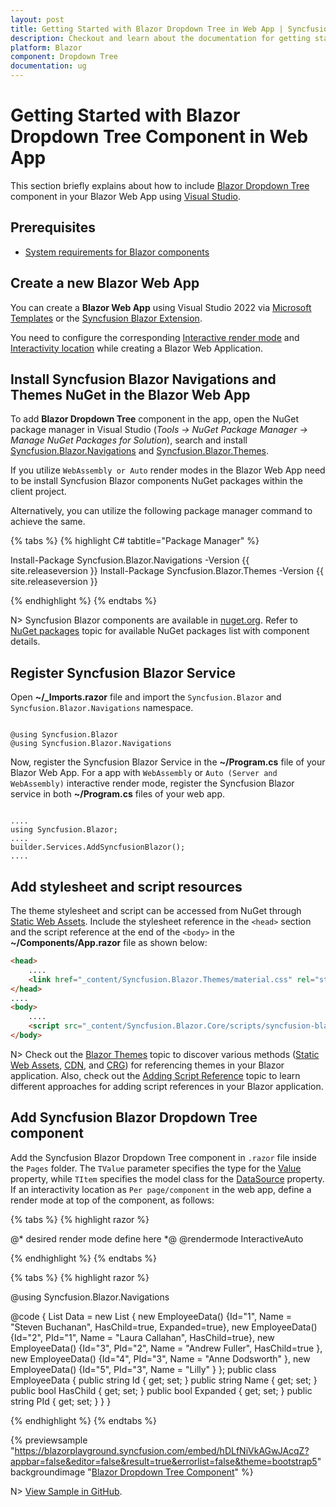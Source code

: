 ```yaml
---
layout: post
title: Getting Started with Blazor Dropdown Tree in Web App | Syncfusion
description: Checkout and learn about the documentation for getting started with Blazor Dropdown Tree Component in Blazor Web App.
platform: Blazor
component: Dropdown Tree
documentation: ug
---
```


# Getting Started with Blazor Dropdown Tree Component in Web App

This section briefly explains about how to include [Blazor Dropdown Tree](https://www.syncfusion.com/blazor-components/blazor-dropdowntree) component in your Blazor Web App using [Visual Studio](https://visualstudio.microsoft.com/vs/).

## Prerequisites

* [System requirements for Blazor components](https://blazor.syncfusion.com/documentation/system-requirements)

## Create a new Blazor Web App

You can create a **Blazor Web App** using Visual Studio 2022 via [Microsoft Templates](https://learn.microsoft.com/en-us/aspnet/core/blazor/tooling?view=aspnetcore-8.0) or the [Syncfusion Blazor Extension](https://blazor.syncfusion.com/documentation/visual-studio-integration/template-studio).

You need to configure the corresponding [Interactive render mode](https://learn.microsoft.com/en-us/aspnet/core/blazor/components/render-modes?view=aspnetcore-8.0#render-modes) and [Interactivity location](https://learn.microsoft.com/en-us/aspnet/core/blazor/tooling?view=aspnetcore-8.0&pivots=windows) while creating a Blazor Web Application.

## Install Syncfusion Blazor Navigations and Themes NuGet in the Blazor Web App

To add **Blazor Dropdown Tree** component in the app, open the NuGet package manager in Visual Studio (*Tools → NuGet Package Manager → Manage NuGet Packages for Solution*), search and install [Syncfusion.Blazor.Navigations](https://www.nuget.org/packages/Syncfusion.Blazor.Navigations/) and [Syncfusion.Blazor.Themes](https://www.nuget.org/packages/Syncfusion.Blazor.Themes/).

If you utilize `WebAssembly or Auto` render modes in the Blazor Web App need to be install Syncfusion Blazor components NuGet packages within the client project.

Alternatively, you can utilize the following package manager command to achieve the same.

{% tabs %}
{% highlight C# tabtitle="Package Manager" %}

Install-Package Syncfusion.Blazor.Navigations -Version {{ site.releaseversion }}
Install-Package Syncfusion.Blazor.Themes -Version {{ site.releaseversion }}

{% endhighlight %}
{% endtabs %}

N> Syncfusion Blazor components are available in [nuget.org](https://www.nuget.org/packages?q=syncfusion.blazor). Refer to [NuGet packages](https://blazor.syncfusion.com/documentation/nuget-packages) topic for available NuGet packages list with component details.

## Register Syncfusion Blazor Service

Open **~/_Imports.razor** file and import the `Syncfusion.Blazor` and `Syncfusion.Blazor.Navigations` namespace.

```cshtml

@using Syncfusion.Blazor
@using Syncfusion.Blazor.Navigations
```

Now, register the Syncfusion Blazor Service in the **~/Program.cs** file of your Blazor Web App. For a app with `WebAssembly` or `Auto (Server and WebAssembly)` interactive render mode, register the Syncfusion Blazor service in both **~/Program.cs** files of your web app.
```cshtml

....
using Syncfusion.Blazor;
....
builder.Services.AddSyncfusionBlazor();
....

```

## Add stylesheet and script resources

The theme stylesheet and script can be accessed from NuGet through [Static Web Assets](https://blazor.syncfusion.com/documentation/appearance/themes#static-web-assets). Include the stylesheet reference in the `<head>` section and the script reference at the end of the `<body>` in the **~/Components/App.razor** file as shown below:

```html
<head>
    ....
    <link href="_content/Syncfusion.Blazor.Themes/material.css" rel="stylesheet" />
</head>
....
<body>
    ....
    <script src="_content/Syncfusion.Blazor.Core/scripts/syncfusion-blazor.min.js" type="text/javascript"></script>
</body>
```

N> Check out the [Blazor Themes](https://blazor.syncfusion.com/documentation/appearance/themes) topic to discover various methods ([Static Web Assets](https://blazor.syncfusion.com/documentation/appearance/themes#static-web-assets), [CDN](https://blazor.syncfusion.com/documentation/appearance/themes#cdn-reference), and [CRG](https://blazor.syncfusion.com/documentation/common/custom-resource-generator)) for referencing themes in your Blazor application. Also, check out the [Adding Script Reference](https://blazor.syncfusion.com/documentation/common/adding-script-references) topic to learn different approaches for adding script references in your Blazor application.

## Add Syncfusion Blazor Dropdown Tree component

Add the Syncfusion Blazor Dropdown Tree component in `.razor` file inside the `Pages` folder. The `TValue` parameter specifies the type for the [Value](https://help.syncfusion.com/cr/blazor/Syncfusion.Blazor.Navigations.SfDropDownTree-2.html#Syncfusion_Blazor_Navigations_SfDropDownTree_2_Value) property, while `TItem` specifies the model class for the [DataSource](https://help.syncfusion.com/cr/blazor/Syncfusion.Blazor.Navigations.DropDownTreeField-1.html#Syncfusion_Blazor_Navigations_DropDownTreeField_1_DataSource) property. If an interactivity location as `Per page/component` in the web app, define a render mode at top of the component, as follows:

{% tabs %}
{% highlight razor %}

@* desired render mode define here *@
@rendermode InteractiveAuto

{% endhighlight %}
{% endtabs %}

{% tabs %}
{% highlight razor %}

@using Syncfusion.Blazor.Navigations

<SfDropDownTree TItem="EmployeeData" TValue="string" Placeholder="Select an employee" Width="500px">
    <DropDownTreeField TItem="EmployeeData" DataSource="Data" Id="Id" Text="Name" HasChildren="HasChild" ParentID="PId"></DropDownTreeField>
</SfDropDownTree>

@code {
    List<EmployeeData> Data = new List<EmployeeData>
    {
        new EmployeeData() {Id="1", Name = "Steven Buchanan", HasChild=true, Expanded=true},
        new EmployeeData() {Id="2", PId="1", Name = "Laura Callahan", HasChild=true},
        new EmployeeData() {Id="3", PId="2", Name = "Andrew Fuller", HasChild=true },
        new EmployeeData() {Id="4", PId="3", Name = "Anne Dodsworth" },
        new EmployeeData() {Id="5", PId="3", Name = "Lilly" }
    };
    public class EmployeeData
    {
        public string Id { get; set; }
        public string Name { get; set; }
        public bool HasChild { get; set; }
        public bool Expanded { get; set; }
        public string PId { get; set; }
    }
}

{% endhighlight %}
{% endtabs %}

{% previewsample "https://blazorplayground.syncfusion.com/embed/hDLfNiVkAGwJAcqZ?appbar=false&editor=false&result=true&errorlist=false&theme=bootstrap5" backgroundimage "[Blazor Dropdown Tree Component](./images/blazor-dropdowntree-component.png)" %}

N> [View Sample in GitHub](https://github.com/SyncfusionExamples/Blazor-Getting-Started-Examples/tree/main/DropdownTree).